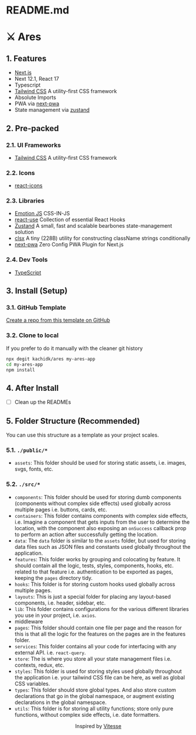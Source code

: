 # README.md

# ⚔ Ares

## 1. Features

- [Next.js](https://nextjs.org/)
- Next 12.1, React 17
- Typescript
- [Tailwind CSS](https://tailwindcss.com/) A utility-first CSS framework
- Absolute Imports
- PWA via [next-pwa](https://github.com/shadowwalker/next-pwa)
- State management via [zustand](https://github.com/pmndrs/zustand)

## 2. Pre-packed

### 2.1. UI Frameworks

- [Tailwind CSS](https://tailwindcss.com/) A utility-first CSS framework

### 2.2. Icons

- [react-icons](https://react-icons.github.io/react-icons/)

### 2.3. Libraries

- [Emotion JS](https://emotion.sh/docs/introduction) CSS-IN-JS
- [react-use](https://github.com/streamich/react-use) Collection of essential React Hooks
- [Zustand](https://github.com/pmndrs/zustand) A small, fast and scalable bearbones state-management
  solution
- [clsx](https://github.com/lukeed/clsx) A tiny (228B) utility for constructing className strings
  conditionally
- [next-pwa](https://github.com/shadowwalker/next-pwa) Zero Config PWA Plugin for Next.js

### 2.4. Dev Tools

- [TypeScript](https://www.typescriptlang.org/)

## 3. Install (Setup)

### 3.1. GitHub Template

[Create a repo from this template on GitHub](https://github.com/kachidk/ares/generate)

### 3.2. Clone to local

If you prefer to do it manually with the cleaner git history

```bash
npx degit kachidk/ares my-ares-app
cd my-ares-app
npm install
```

## 4. After Install

- [ ] Clean up the READMEs

## 5. Folder Structure (Recommended)

You can use this structure as a template as your project scales.

### 5.1. `./public/*`

- `assets`: This folder should be used for storing static assets, i.e. images, svgs, fonts, etc.

### 5.2. `./src/*`

- `components`: This folder should be used for storing dumb components (components without complex
  side effects) used globally across multiple pages i.e. buttons, cards, etc.
- `containers`: This folder contains components with complex side effects, i.e. Imagine a component
  that gets inputs from the user to determine the location, with the component also exposing an
  `onSuccess` callback prop to perform an action after successfully getting the location.
- `data`: The `data` folder is similar to the `assets` folder, but used for storing data files such
  as JSON files and constants used globally throughout the application.
- `features`: This folder works by grouping and colocating by feature. It should contain all the
  logic, tests, styles, components, hooks, etc. related to that feature i.e. authentication to be
  exported as pages, keeping the `pages` directory tidy.
- `hooks`: This folder is for storing custom hooks used globally across multiple pages.
- `layouts`: This is just a special folder for placing any layout-based components, i.e. header,
  sidebar, etc.
- `lib`: This folder contains configurations for the various different libraries you use in your
  project, i.e. `axios`.
- middleware
- `pages`: This folder should contain one file per page and the reason for this is that all the
  logic for the features on the pages are in the features folder.
- `services`: This folder contains all your code for interfacing with any external API. i.e.
  `react-query`.
- `store`: The is where you store all your state management files i.e. contexts, redux, etc.
- `styles`: This folder is used for storing styles used globally throughout the application i.e.
  your tailwind CSS file can be here, as well as global CSS variables.
- `types`: This folder should store global types. And also store custom declarations that go in the
  global namespace, or augment existing declarations in the global namespace.
- `utils`: This folder is for storing all utility functions; store only pure functions, without
  complex side effects, i.e. date formatters.

<p align='center'>
Inspired by <a href="https://vitesse.netlify.app/">Vitesse<a/>
</p>
